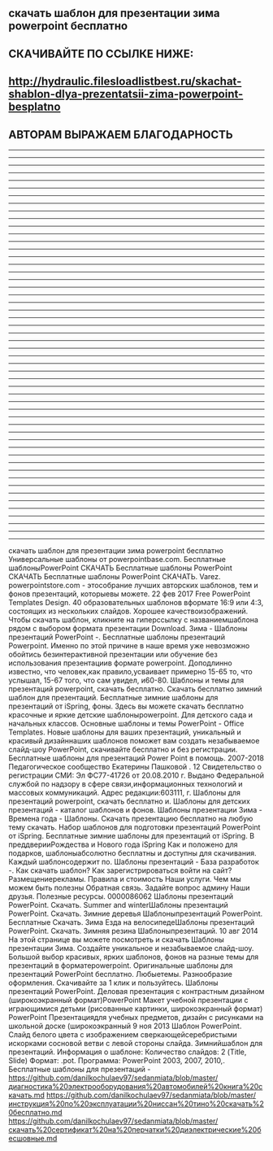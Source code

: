 скачать шаблон для презентации зима powerpoint бесплатно
--------------------------------------------------
СКАЧИВАЙТЕ ПО ССЫЛКЕ НИЖЕ:
--------------------------------------------------
http://hydraulic.filesloadlistbest.ru/skachat-shablon-dlya-prezentatsii-zima-powerpoint-besplatno
--------------------------------------------------
АВТОРАМ ВЫРАЖАЕМ БЛАГОДАРНОСТЬ
--------------------------------------------------
--------------------------------------------------
--------------------------------------------------
--------------------------------------------------
--------------------------------------------------
--------------------------------------------------
--------------------------------------------------
--------------------------------------------------
--------------------------------------------------
--------------------------------------------------
--------------------------------------------------
--------------------------------------------------
--------------------------------------------------
--------------------------------------------------
--------------------------------------------------
--------------------------------------------------
--------------------------------------------------
--------------------------------------------------
--------------------------------------------------
--------------------------------------------------
--------------------------------------------------
--------------------------------------------------
--------------------------------------------------
--------------------------------------------------
--------------------------------------------------
--------------------------------------------------
--------------------------------------------------
--------------------------------------------------
--------------------------------------------------
--------------------------------------------------
--------------------------------------------------
--------------------------------------------------
--------------------------------------------------
--------------------------------------------------
--------------------------------------------------
--------------------------------------------------
--------------------------------------------------
--------------------------------------------------
--------------------------------------------------
--------------------------------------------------
--------------------------------------------------
--------------------------------------------------
--------------------------------------------------
--------------------------------------------------
--------------------------------------------------
--------------------------------------------------
--------------------------------------------------
--------------------------------------------------
--------------------------------------------------
--------------------------------------------------
--------------------------------------------------
--------------------------------------------------
--------------------------------------------------
скачать шаблон для презентации зима powerpoint бесплатно Универсальные шаблоны от powerpointbase.com. Бесплатные шаблоныPowerPoint СКАЧАТЬ  Бесплатные шаблоны PowerPoint СКАЧАТЬ Бесплатные шаблоны PowerPoint СКАЧАТЬ. Varez. powerpointstore.com - этособрание лучших авторских шаблонов, тем и фонов презентаций, которыевы можете. 22 фев 2017  Free PowerPoint Templates Design. 40 образовательных шаблонов вформате 16:9 или 4:3, состоящих из нескольких слайдов. Хорошее качествоизображений. Чтобы скачать шаблон, кликните на гиперссылку с названиемшаблона рядом с выбором формата презентации  Download. Зима - Шаблоны презентаций PowerPoint -. Бесплатные шаблоны презентаций Powerpoint. Именно по этой причине в наше время уже невозможно обойтись безинтерактивной презентации или обучение без использования презентациив формате powerpoint. Доподлинно известно, что человек,как правило,усваивает примерно 15-65 то, что услышал, 15-67 того, что сам увидел, и60-80. Шаблоны и темы для презентаций powerpoint, скачать бесплатно. Скачать бесплатно зимний шаблон для презентаций. Бесплатные зимние шаблоны для презентаций от iSpring, фоны. Здесь вы можете скачать бесплатно красочные и яркие детские шаблоныpowerpoint. Для детского сада и начальных классов. Основные шаблоны и темы PowerPoint - Office Templates. Новые шаблоны для ваших презентаций, уникальный и красивый дизайннаших шаблонов поможет вам создать незабываемое слайд-шоу PowerPoint, скачивайте бесплатно и без регистрации. Бесплатные шаблоны для презентаций Power Point в помощь. 2007-2018 Педагогическое сообщество Екатерины Пашковой  . 12 Свидетельство о регистрации СМИ: Эл ФС77-41726 от 20.08.2010 г. Выдано Федеральной службой по надзору в сфере связи,информационных технологий и массовых коммуникаций. Адрес редакции:603111, г.
Шаблоны для презентаций powerpoint, скачать бесплатно и. Шаблоны для детских презентаций - каталог шаблонов и фонов. Шаблоны презентации Зима - Времена года - Шаблоны. Скачать презентацию бесплатно на любую тему скачать. Набор шаблонов для подготовки презентаций PowerPoint от iSpring. Бесплатные зимние шаблоны для презентаций от iSpring. В преддверииРождества и Нового года iSpring  Как и положено для подарков, шаблоныабсолютно бесплатны и доступны для скачивания. Каждый шаблонсодержит по. Шаблоны презентаций - База разработок  -. Как скачать шаблон? Как зарегистрироваться  войти на сайт? Размещениерекламы. Правила и стоимость  Наши услуги. Чем мы можем быть полезны Обратная связь. Задайте вопрос админу  Наши друзья. Полезные ресурсы. 0000086062 Шаблоны презентаций PowerPoint. Скачать. Summer and winterШаблоны презентаций PowerPoint. Скачать. Зимние деревья Шаблоныпрезентаций PowerPoint. Бесплатные Скачать. Зима Езда на велосипедеШаблоны презентаций PowerPoint. Скачать. Зимняя резина Шаблоныпрезентаций. 10 авг 2014  На этой странице вы можете посмотреть и скачать Шаблоны презентации Зима. Создайте уникальное и незабываемое слайд-шоу. Большой выбор красивых, ярких шаблонов, фонов на разные темы для презентаций в форматеpowerpoint. Оригинальные шаблоны для презентаций PowerPoint бесплатно. Любыетемы. Разнообразие оформления. Скачивайте за 1 клик и пользуйтесь. Шаблоны презентаций PowerPoint. Деловая презентация с контрастным дизайном (широкоэкранный формат)PowerPoint  Макет учебной презентации с играющимися детьми (рисованные картинки, широкоэкранный формат) PowerPoint  Презентациядля учебных предметов, дизайн с рисунками на школьной доске (широкоэкранный
9 ноя 2013  Шаблон PowerPoint. Слайд белого цвета с изображением сверкающейсеребристыми искорками сосновой ветви с левой стороны слайда. Зимнийшаблон для презентаций. Информация о шаблоне: Количество слайдов: 2 (Title, Slide) Формат: .pot. Программа: PowerPoint 2003, 2007, 2010,. Бесплатные шаблоны для презентаций -
https://github.com/danilkochulaev97/sedanmiata/blob/master/диагностика%20электрооборудования%20автомобилей%20книга%20скачать.md
https://github.com/danilkochulaev97/sedanmiata/blob/master/инструкция%20по%20эксплуатации%20ниссан%20тино%20скачать%20бесплатно.md
https://github.com/danilkochulaev97/sedanmiata/blob/master/скачать%20сертификат%20на%20перчатки%20диэлектрические%20бесшовные.md